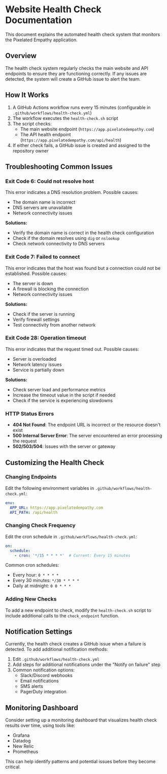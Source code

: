 # Website Health Check Documentation

This document explains the automated health check system that monitors the Pixelated Empathy application.

## Overview

The health check system regularly checks the main website and API endpoints to ensure they are functioning correctly. If any issues are detected, the system will create a GitHub issue to alert the team.

## How It Works

1. A GitHub Actions workflow runs every 15 minutes (configurable in `.github/workflows/health-check.yml`)
2. The workflow executes the `health-check.sh` script
3. The script checks:
   - The main website endpoint (`https://app.pixelatedempathy.com`)
   - The API health endpoint (`https://app.pixelatedempathy.com/api/health`)
4. If either check fails, a GitHub issue is created and assigned to the repository owner

## Troubleshooting Common Issues

### Exit Code 6: Could not resolve host

This error indicates a DNS resolution problem. Possible causes:

- The domain name is incorrect
- DNS servers are unavailable
- Network connectivity issues

**Solutions:**

- Verify the domain name is correct in the health check configuration
- Check if the domain resolves using `dig` or `nslookup`
- Check network connectivity to DNS servers

### Exit Code 7: Failed to connect

This error indicates that the host was found but a connection could not be established. Possible causes:

- The server is down
- A firewall is blocking the connection
- Network connectivity issues

**Solutions:**

- Check if the server is running
- Verify firewall settings
- Test connectivity from another network

### Exit Code 28: Operation timeout

This error indicates that the request timed out. Possible causes:

- Server is overloaded
- Network latency issues
- Service is partially down

**Solutions:**

- Check server load and performance metrics
- Increase the timeout value in the script if needed
- Check if the service is experiencing slowdowns

### HTTP Status Errors

- **404 Not Found**: The endpoint URL is incorrect or the resource doesn't exist
- **500 Internal Server Error**: The server encountered an error processing the request
- **502/503/504**: Issues with the server or gateway

## Customizing the Health Check

### Changing Endpoints

Edit the following environment variables in `.github/workflows/health-check.yml`:

```yaml
env:
  APP_URL: https://app.pixelatedempathy.com
  API_PATH: /api/health
```

### Changing Check Frequency

Edit the cron schedule in `.github/workflows/health-check.yml`:

```yaml
on:
  schedule:
    - cron: '*/15 * * * *'  # Current: Every 15 minutes
```

Common cron schedules:

- Every hour: `0 * * * *`
- Every 30 minutes: `*/30 * * * *`
- Daily at midnight: `0 0 * * *`

### Adding New Checks

To add a new endpoint to check, modify the `health-check.sh` script to include additional calls to the `check_endpoint` function.

## Notification Settings

Currently, the health check creates a GitHub issue when a failure is detected. To add additional notification methods:

1. Edit `.github/workflows/health-check.yml`
2. Add steps for additional notifications under the "Notify on failure" step
3. Common notification options:
   - Slack/Discord webhooks
   - Email notifications
   - SMS alerts
   - PagerDuty integration

## Monitoring Dashboard

Consider setting up a monitoring dashboard that visualizes health check results over time, using tools like:

- Grafana
- Datadog
- New Relic
- Prometheus

This can help identify patterns and potential issues before they become critical.
